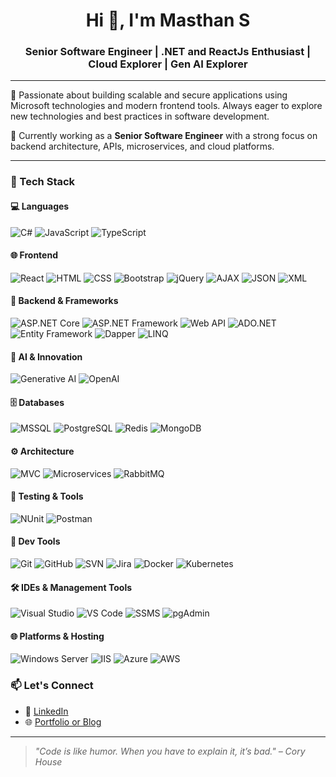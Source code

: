 <h1 align="center">Hi 👋, I'm Masthan S</h1>
<h3 align="center">Senior Software Engineer | .NET and ReactJs Enthusiast | Cloud Explorer | Gen AI Explorer</h3>

---

🌟 Passionate about building scalable and secure applications using Microsoft technologies and modern frontend tools. Always eager to explore new technologies and best practices in software development.

🧠 Currently working as a **Senior Software Engineer** with a strong focus on backend architecture, APIs, microservices, and cloud platforms.

---

### 🔧 Tech Stack

#### 💻 Languages
![C#](https://img.shields.io/badge/-C%23-239120?style=flat&logo=c-sharp&logoColor=white)
![JavaScript](https://img.shields.io/badge/-JavaScript-F7DF1E?style=flat&logo=javascript&logoColor=black)
![TypeScript](https://img.shields.io/badge/-TypeScript-007ACC?style=flat&logo=typescript&logoColor=white)

#### 🌐 Frontend
![React](https://img.shields.io/badge/-React-20232A?style=flat&logo=react&logoColor=61DAFB)
![HTML](https://img.shields.io/badge/-HTML5-E34F26?style=flat&logo=html5&logoColor=white)
![CSS](https://img.shields.io/badge/-CSS3-1572B6?style=flat&logo=css3&logoColor=white)
![Bootstrap](https://img.shields.io/badge/-Bootstrap-563D7C?style=flat&logo=bootstrap&logoColor=white)
![jQuery](https://img.shields.io/badge/-jQuery-0769AD?style=flat&logo=jquery&logoColor=white)
![AJAX](https://img.shields.io/badge/-AJAX-005571?style=flat&logo=ajax&logoColor=white)
![JSON](https://img.shields.io/badge/-JSON-000000?style=flat&logo=json&logoColor=white)
![XML](https://img.shields.io/badge/-XML-8A2BE2?style=flat)

#### 🧱 Backend & Frameworks
![ASP.NET Core](https://img.shields.io/badge/-ASP.NET_Core-512BD4?style=flat&logo=dotnet&logoColor=white)
![ASP.NET Framework](https://img.shields.io/badge/-ASP.NET_Framework-004880?style=flat&logo=dotnet&logoColor=white)
![Web API](https://img.shields.io/badge/-Web_API-68217A?style=flat)
![ADO.NET](https://img.shields.io/badge/-ADO.NET-0081C9?style=flat)
![Entity Framework](https://img.shields.io/badge/-Entity_Framework-6DB33F?style=flat)
![Dapper](https://img.shields.io/badge/-Dapper-2D2D2D?style=flat)
![LINQ](https://img.shields.io/badge/-LINQ-BC2C1A?style=flat)

#### 🧠 AI & Innovation
![Generative AI](https://img.shields.io/badge/-Generative_AI-6E57E0?style=flat&logo=brain&logoColor=white)
![OpenAI](https://img.shields.io/badge/-OpenAI-412991?style=flat&logo=openai&logoColor=white)

#### 🗄️ Databases
![MSSQL](https://img.shields.io/badge/-SQL_Server-CC2927?style=flat&logo=microsoft-sql-server&logoColor=white)
![PostgreSQL](https://img.shields.io/badge/-PostgreSQL-336791?style=flat&logo=postgresql&logoColor=white)
![Redis](https://img.shields.io/badge/-Redis-DC382D?style=flat&logo=redis&logoColor=white)
![MongoDB](https://img.shields.io/badge/-MongoDB-47A248?style=flat&logo=mongodb&logoColor=white)

#### ⚙️ Architecture
![MVC](https://img.shields.io/badge/-MVC-1C1C1C?style=flat)
![Microservices](https://img.shields.io/badge/-Microservices-6E57E0?style=flat)
![RabbitMQ](https://img.shields.io/badge/-RabbitMQ-FF6600?style=flat&logo=rabbitmq&logoColor=white)

#### 🧪 Testing & Tools
![NUnit](https://img.shields.io/badge/-NUnit-800000?style=flat)
![Postman](https://img.shields.io/badge/-Postman-FF6C37?style=flat&logo=postman&logoColor=white)

#### 🔧 Dev Tools
![Git](https://img.shields.io/badge/-Git-F05032?style=flat&logo=git&logoColor=white)
![GitHub](https://img.shields.io/badge/-GitHub-181717?style=flat&logo=github&logoColor=white)
![SVN](https://img.shields.io/badge/-SVN-809CC9?style=flat)
![Jira](https://img.shields.io/badge/-Jira-0052CC?style=flat&logo=jira&logoColor=white)
![Docker](https://img.shields.io/badge/-Docker-2496ED?style=flat&logo=docker&logoColor=white)
![Kubernetes](https://img.shields.io/badge/-Kubernetes-326CE5?style=flat&logo=kubernetes&logoColor=white)

#### 🛠️ IDEs & Management Tools
![Visual Studio](https://img.shields.io/badge/-Visual_Studio-5C2D91?style=flat&logo=visual-studio&logoColor=white)
![VS Code](https://img.shields.io/badge/-VS_Code-007ACC?style=flat&logo=visual-studio-code&logoColor=white)
![SSMS](https://img.shields.io/badge/-SSMS-CC2927?style=flat)
![pgAdmin](https://img.shields.io/badge/-pgAdmin-336791?style=flat)

#### 🌐 Platforms & Hosting
![Windows Server](https://img.shields.io/badge/-Windows_Server-0078D6?style=flat&logo=windows&logoColor=white)
![IIS](https://img.shields.io/badge/-IIS-0078D6?style=flat)
![Azure](https://img.shields.io/badge/-Azure-0089D6?style=flat&logo=microsoft-azure&logoColor=white)
![AWS](https://img.shields.io/badge/-AWS-FF9900?style=flat&logo=amazon-aws&logoColor=white)

### 📫 Let's Connect

- 💼 [LinkedIn](https://www.linkedin.com/in/masthan-s/)
- 🌐 [Portfolio or Blog](https://www.linkedin.com/in/masthan-s/)

---

> *"Code is like humor. When you have to explain it, it’s bad." – Cory House*

